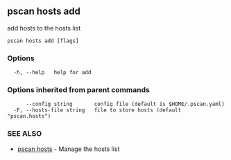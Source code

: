 ## pscan hosts add

add hosts to the hosts list

```
pscan hosts add [flags]
```

### Options

```
  -h, --help   help for add
```

### Options inherited from parent commands

```
      --config string       config file (default is $HOME/.pscan.yaml)
  -F, --hosts-file string   file to store hosts (default "pscan.hosts")
```

### SEE ALSO

* [pscan hosts](pscan_hosts.md)	 - Manage the hosts list

